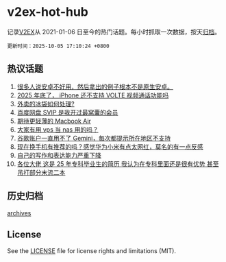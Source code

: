 # v2ex-hot-hub

 记录[V2EX](https://www.v2ex.com/)从 2021-01-06 日至今的热门话题。每小时抓取一次数据，按天[归档](archives)。

`更新时间：2025-10-05 17:10:24 +0800`

## 热议话题

1. [很多人说安卓不好用，然后拿出的例子根本不是原生安卓。](https://www.v2ex.com/t/1163369)
1. [2025 年底了， iPhone 还不支持 VOLTE 视频通话功能吗](https://www.v2ex.com/t/1163361)
1. [外卖的冰袋如何处理?](https://www.v2ex.com/t/1163362)
1. [百度网盘 SVIP 是我开过最窝囊的会员](https://www.v2ex.com/t/1163401)
1. [期待更轻薄的 Macbook Air](https://www.v2ex.com/t/1163357)
1. [大家有用 vps 当 nas 用的吗？](https://www.v2ex.com/t/1163377)
1. [谷歌账户一直用不了 Gemini，每次都提示所在地区不支持](https://www.v2ex.com/t/1163408)
1. [现在换手机有推荐的吗？感觉华为小米有点太网红，莫名的有一点反感](https://www.v2ex.com/t/1163358)
1. [自己的写作和表达能力严重下降](https://www.v2ex.com/t/1163394)
1. [各位大佬 这是 25 年专科毕业生的简历 我认为在专科里面还是很有优势 甚至吊打部分末流二本](https://www.v2ex.com/t/1163410)

## 历史归档

[archives](archives)

## License

See the [LICENSE](LICENSE) file for license rights and limitations (MIT).
